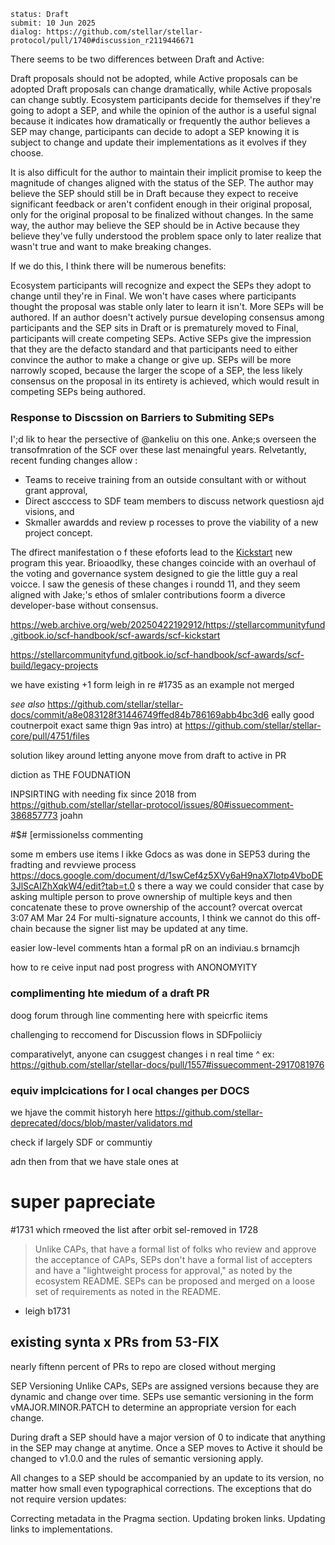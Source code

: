 ```
status: Draft
submit: 10 Jun 2025
dialog: https://github.com/stellar/stellar-protocol/pull/1740#discussion_r2119446671
```

There seems to be two differences between Draft and Active:

Draft proposals should not be adopted, while Active proposals can be adopted
Draft proposals can change dramatically, while Active proposals can change subtly.
Ecosystem participants decide for themselves if they're going to adopt a SEP, and while the opinion of the author is a useful signal because it indicates how dramatically or frequently the author believes a SEP may change, participants can decide to adopt a SEP knowing it is subject to change and update their implementations as it evolves if they choose.

It is also difficult for the author to maintain their implicit promise to keep the magnitude of changes aligned with the status of the SEP. The author may believe the SEP should still be in Draft because they expect to receive significant feedback or aren't confident enough in their original proposal, only for the original proposal to be finalized without changes. In the same way, the author may believe the SEP should be in Active because they believe they've fully understood the problem space only to later realize that wasn't true and want to make breaking changes.

If we do this, I think there will be numerous benefits:

Ecosystem participants will recognize and expect the SEPs they adopt to change until they're in Final. We won't have cases where participants thought the proposal was stable only later to learn it isn't.
More SEPs will be authored. If an author doesn't actively pursue developing consensus among participants and the SEP sits in Draft or is prematurely moved to Final, participants will create competing SEPs. Active SEPs give the impression that they are the defacto standard and that participants need to either convince the author to make a change or give up.
SEPs will be more narrowly scoped, because the larger the scope of a SEP, the less likely consensus on the proposal in its entirety is achieved, which would result in competing SEPs being authored.



### Response to  Discssion on Barriers to Submiting SEPs

I';d lik to hear the persective of @ankeliu on this one.  Anke;s overseen  the transofmration  of the  SCF over these  last  menaingful years.  Relvetantly, recent funding changes allow :

- Teams to receive  training  from  an outside consultant with or without  grant approval,
- Direct  ascccess  to  SDF team  members  to  discuss  network  questiosn ajd visions, and
- Skmaller awardds  and review p rocesses  to  prove  the  viability of a new  project concept.

The dfirect manifestation o f these efoforts lead  to  the  [Kickstart](https://web.archive.org/web/20250422192912/https://stellarcommunityfund.gitbook.io/scf-handbook/scf-awards/scf-kickstart)  new program this year. Brioaodlky, these  changes coincide with  an overhaul of  the voting and governance system designed to gie the little  guy  a real  voicce.    I saw the genesis of these  changes i roundd 11, and  they  seem aligned with  Jake;'s  ethos of smlaler contributions foorm a diverce developer-base without consensus.

https://web.archive.org/web/20250422192912/https://stellarcommunityfund.gitbook.io/scf-handbook/scf-awards/scf-kickstart

https://stellarcommunityfund.gitbook.io/scf-handbook/scf-awards/scf-build/legacy-projects

we have existing +1 form leigh in re #1735 as an  example not merged

_see also_  https://github.com/stellar/stellar-docs/commit/a8e083128f31446749ffed84b786169abb4bc3d6
eally good coutnerpoit exact same  thign 9as intro) at  https://github.com/stellar/stellar-core/pull/4751/files

solution likey around letting anyone move from draft to active in PR 

diction as THE FOUDNATION



INPSIRTING with needing fix since 2018  from https://github.com/stellar/stellar-protocol/issues/80#issuecomment-386857773 joahn


#$#  [ermissionelss  commenting

some m embers use items l ikke Gdocs as  was done in  SEP53  during the  fradting and revviewe process
https://docs.google.com/document/d/1swCef4z5XVy6aH9naX7lotp4VboDE3JlScAIZhXqkW4/edit?tab=t.0
s there a way we could consider that case by asking multiple person to prove ownership of multiple keys and then concatenate these to prove ownership of the account?
overcat
overcat
3:07 AM Mar 24
For multi-signature accounts, I think we cannot do this off-chain because the signer list may be updated at any time.

easier  low-level comments htan a formal pR  on  an  indiviau.s  brnamcjh  

how  to re ceive input  nad post  progress with  ANONOMYITY

###  complimenting hte miedum of a draft  PR

doog forum through line commenting here with speicrfic items

challenging to reccomend for Discussion flows in SDFpoliiciy

comparativelyt, anyone  can  csuggest  changes i n real time
^ ex: https://github.com/stellar/stellar-docs/pull/1557#issuecomment-2917081976


### equiv implcications for l ocal  changes per DOCS

we hjave the  commit  historyh here https://github.com/stellar-deprecated/docs/blob/master/validators.md

check if largely SDF or communtiy

adn  then  from that we have stale ones at 



#  super  papreciate

#1731 which  rmeoved  the list
after orbit sel-removed in 1728

> Unlike CAPs, that have a formal list of folks who review and approve the acceptance of CAPs, SEPs don't have a formal list of accepters and have a "lightweight process for approval," as noted by the ecosystem README. SEPs can be proposed and merged on a loose set of requirements as noted in the README.
  - leigh   b1731




##  existing synta x PRs from 53-FIX

nearly fiftenn percent of PRs  to  repo are closed without merging






SEP Versioning
Unlike CAPs, SEPs are assigned versions because they are dynamic and change over time. SEPs use semantic versioning in the form vMAJOR.MINOR.PATCH to determine an appropriate version for each change.

During draft a SEP should have a major version of 0 to indicate that anything in the SEP may change at anytime. Once a SEP moves to Active it should be changed to v1.0.0 and the rules of semantic versioning apply.

All changes to a SEP should be accompanied by an update to its version, no matter how small even typographical corrections. The exceptions that do not require version updates:

Correcting metadata in the Pragma section.
Updating broken links.
Updating links to implementations.